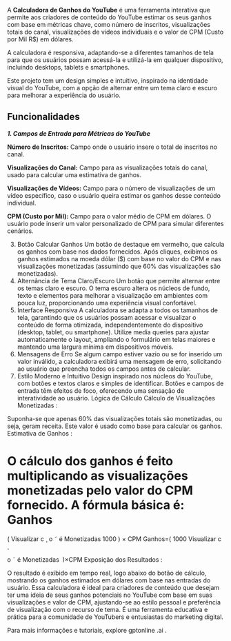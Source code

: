 A **Calculadora de Ganhos do YouTube** é uma ferramenta interativa que permite aos criadores de conteúdo do YouTube estimar os seus ganhos com base em métricas chave, como número de inscritos, visualizações totais do canal, visualizações de vídeos individuais e o valor de CPM (Custo por Mil R$) em dólares. 

A calculadora é responsiva, adaptando-se a diferentes tamanhos de tela para que os usuários possam acessá-la e utilizá-la em qualquer dispositivo, incluindo desktops, tablets e smartphones.

Este projeto tem um design simples e intuitivo, inspirado na identidade visual do YouTube, com a opção de alternar entre um tema claro e escuro para melhorar a experiência do usuário.

## Funcionalidades ##

***1. Campos de Entrada para Métricas do YouTube***

**Número de Inscritos:** Campo onde o usuário insere o total de inscritos no canal.

**Visualizações do Canal:** Campo para as visualizações totais do canal, usado para calcular uma estimativa de ganhos.

**Visualizações de Vídeos:** Campo para o número de visualizações de um vídeo específico, caso o usuário queira estimar os ganhos desse conteúdo individual.

**CPM (Custo por Mil):** Campo para o valor médio de CPM em dólares. O usuário pode inserir um valor personalizado de CPM para simular diferentes cenários.

3. Botão Calcular Ganhos
Um botão de destaque em vermelho, que calcula os ganhos com base nos dados fornecidos.
Após cliques, exibimos os ganhos estimados na moeda dólar ($) com base no valor do CPM e nas visualizações monetizadas (assumindo que 60% das visualizações são monetizadas).
4. Alternância de Tema Claro/Escuro
Um botão que permite alternar entre os temas claro e escuro.
O tema escuro altera os núcleos de fundo, texto e elementos para melhorar a visualização em ambientes com pouca luz, proporcionando uma experiência visual confortável.
5. Interface Responsiva
A calculadora se adapta a todos os tamanhos de tela, garantindo que os usuários possam acessar e visualizar o conteúdo de forma otimizada, independentemente do dispositivo (desktop, tablet, ou smartphone).
Utilize media queries para ajustar automaticamente o layout, ampliando o formulário em telas maiores e mantendo uma largura mínima em dispositivos móveis.
6. Mensagens de Erro
Se algum campo estiver vazio ou se for inserido um valor inválido, a calculadora exibirá uma mensagem de erro, solicitando ao usuário que preencha todos os campos antes de calcular.
7. Estilo Moderno e Intuitivo
Design inspirado nos núcleos do YouTube, com botões e textos claros e simples de identificar.
Botões e campos de entrada têm efeitos de foco, oferecendo uma sensação de interatividade ao usuário.
Lógica de Cálculo
Cálculo de Visualizações Monetizadas :

Suponha-se que apenas 60% das visualizações totais são monetizadas, ou seja, geram receita. Este valor é usado como base para calcular os ganhos.
Estimativa de Ganhos :

O cálculo dos ganhos é feito multiplicando as visualizações monetizadas pelo valor do CPM fornecido. A fórmula básica é:
Ganhos
=
(
Visualizar
c
¸
o
˜
é Monetizadas
1000
)
×
CPM
Ganhos=( 
1000
Visualizar 
c
¸
​
  
o
˜
 é Monetizadas
​
 )×CPM
Exposição dos Resultados :

O resultado é exibido em tempo real, logo abaixo do botão de cálculo, mostrando os ganhos estimados em dólares com base nas entradas do usuário.
Essa calculadora é ideal para criadores de conteúdo que desejam ter uma ideia de seus ganhos potenciais no YouTube com base em suas visualizações e valor de CPM, ajustando-se ao estilo pessoal e preferência de visualização com o recurso de tema. É uma ferramenta educativa e prática para a comunidade de YouTubers e entusiastas do marketing digital.

Para mais informações e tutoriais, explore gptonline .ai .
